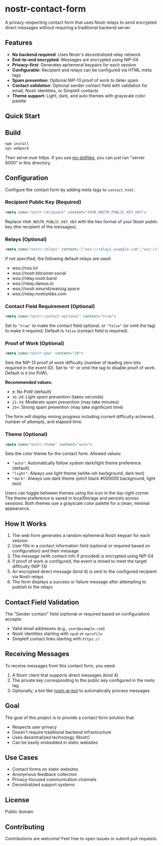 # nostr-contact-form

A privacy-respecting contact form that uses Nostr relays to send encrypted direct messages without requiring a traditional backend server.

## Features

- **No backend required**: Uses Nostr's decentralized relay network
- **End-to-end encrypted**: Messages are encrypted using NIP-04
- **Privacy-first**: Generates ephemeral keypairs for each session
- **Configurable**: Recipient and relays can be configured via HTML meta tags
- **Spam prevention**: Optional NIP-13 proof of work to deter spam
- **Contact validation**: Optional sender contact field with validation for email, Nostr identities, or SimpleX contacts
- **Theme support**: Light, dark, and auto themes with grayscale color palette

## Quick Start

## Build

```bash
npm install
npx webpack
```

Then serve over https. If you use [my dotfiles](https://github.com/jooray/dotfiles), you can just run "server 8000" in this directory.

## Configuration

Configure the contact form by adding meta tags to `contact.html`:

### Recipient Public Key (Required)

```html
<meta name="nostr:recipient" content="YOUR_NOSTR_PUBLIC_KEY_HEX">
```

Replace `YOUR_NOSTR_PUBLIC_KEY_HEX` with the hex format of your Nostr public key (the recipient of the messages).

### Relays (Optional)

```html
<meta name="nostr:relays" content='["wss://relay1.example.com","wss://relay2.example.com"]'>
```

If not specified, the following default relays are used:
- wss://nos.lol
- wss://nostr.bitcoiner.social
- wss://relay.nostr.band
- wss://relay.damus.io
- wss://nostr.einundzwanzig.space
- wss://relay.nostrplebs.com

### Contact Field Requirement (Optional)

```html
<meta name="nostr:contact-optional" content="true">
```

Set to `"true"` to make the contact field optional, or `"false"` (or omit the tag) to make it required. Default is `false` (contact field is required).

### Proof of Work (Optional)

```html
<meta name="nostr:pow" content="20">
```

Sets the NIP-13 proof of work difficulty (number of leading zero bits required in the event ID). Set to `"0"` or omit the tag to disable proof of work. Default is `0` (no PoW).

**Recommended values:**
- `0`: No PoW (default)
- `16-20`: Light spam prevention (takes seconds)
- `21-24`: Moderate spam prevention (may take minutes)
- `25+`: Strong spam prevention (may take significant time)

The form will display mining progress including current difficulty achieved, number of attempts, and elapsed time.

### Theme (Optional)

```html
<meta name="nostr:theme" content="auto">
```

Sets the color theme for the contact form. Allowed values:
- `"auto"`: Automatically follow system dark/light theme preference (default)
- `"light"`: Always use light theme (white-ish background, dark text)
- `"dark"`: Always use dark theme (pitch black #000000 background, light text)

Users can toggle between themes using the icon in the top-right corner. The theme preference is saved in localStorage and persists across sessions. Both themes use a grayscale color palette for a clean, minimal appearance.

## How It Works

1. The web form generates a random ephemeral Nostr keypair for each session
2. User fills in a contact information field (optional or required based on configuration) and their message
3. The message (with contact info if provided) is encrypted using NIP-04
4. If proof of work is configured, the event is mined to meet the target difficulty (NIP-13)
5. An encrypted direct message (kind 4) is sent to the configured recipient via Nostr relays
6. The form displays a success or failure message after attempting to publish to the relays

## Contact Field Validation

The "Sender contact" field (optional or required based on configuration) accepts:
- Valid email addresses (e.g., `user@example.com`)
- Nostr identities starting with `npub` or `nprofile`
- SimpleX contact links starting with `https://`

## Receiving Messages

To receive messages from this contact form, you need:

1. A Nostr client that supports direct messages (kind 4)
2. The private key corresponding to the public key configured in the meta tag
3. Optionally, a bot like [nostr-ai-bot](https://github.com/jooray/nostr-ai-bot) to automatically process messages

## Goal

The goal of this project is to provide a contact form solution that:
- Respects user privacy
- Doesn't require traditional backend infrastructure
- Uses decentralized technology (Nostr)
- Can be easily embedded in static websites

## Use Cases

- Contact forms on static websites
- Anonymous feedback collection
- Privacy-focused communication channels
- Decentralized support systems

## License

Public domain

## Contributing

Contributions are welcome! Feel free to open issues or submit pull requests.
